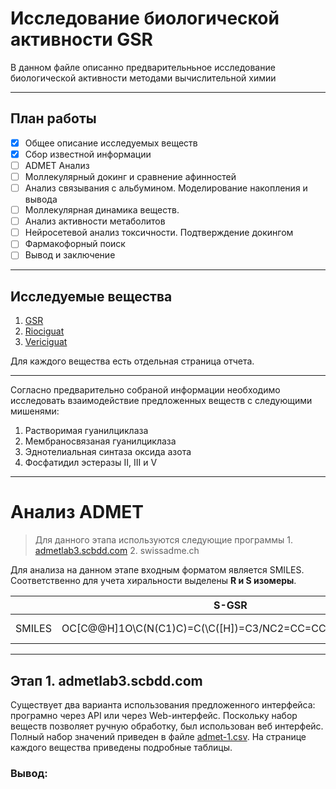 # Исследование биологической активности GSR

В данном файле описанно предварительньное исследование биологической активности методами вычислительной химии

---

## План работы

- [x] Общее описание исследуемых веществ
- [x] Сбор известной информации
- [ ] ADMET Анализ
- [ ] Моллекулярный докинг и сравнение афинностей
- [ ] Анализ связывания с альбумином. Моделирование накопления и вывода
- [ ] Моллекулярная динамика веществ.
- [ ] Анализ активности метаболитов
- [ ] Нейросетевой анализ токсичности. Подтверждение докингом
- [ ] Фармакофорный поиск
- [ ] Вывод и заключение

---

## Исследуемые вещества

1. [GSR](./compounds-res/GRS.md)
2. [Riociguat](./compounds-res/Riociguat.md)
3. [Vericiguat](./compounds-res/Vericiguat.md)

Для каждого вещества есть отдельная страница отчета.

---
Согласно предварительно собраной информации необходимо исследовать взаимодействие предложенных веществ с следующими мишенями:
1. Растворимая гуанилциклаза
2. Мембраносвязаная гуанилциклаза
3. Эднотелиальная синтаза оксида азота
4. Фосфатидил эстеразы II, III и V
---

# Анализ ADMET

 > Для данного этапа используются следующие программы
    1. [admetlab3.scbdd.com](https://admetlab3.scbdd.com/)
    2. swissadme.ch

Для анализа на данном этапе входным форматом является SMILES. Соответственно для учета хиральности выделены **R и S изомеры**.

|        |                          S-GSR                         |                         R-GSR                         |                          GSR                         |                      Riociguat                      |                          Vericiguat                          |
|--------|--------------------------------------------------------|-------------------------------------------------------|------------------------------------------------------|-----------------------------------------------------|--------------------------------------------------------------|
| SMILES | OC[C@@H]1O\C(N(C1)C)=C(\C([H])=C3/NC2=CC=CC=C2C3=O)C#N | OC[C@H]1O\C(N(C1)C)=C(\C([H])=C3/NC2=CC=CC=C2C3=O)C#N | OC[CH]1O\C(N(C1)C)=C(\C([H])=C3/NC2=CC=CC=C2C3=O)C#N | c14ncccc4c(-c(nc2N)nc(N)c2N(C)C(=O)OC)nn1Cc3ccccc3F | COC(=O)NC1=C(N=C(N=C1N)C2=NN(C3=C2C=C(C=N3)F)CC4=CC=CC=C4F)N |

---
## Этап 1. admetlab3.scbdd.com

Существует два варианта использования предложенного интерфейса: програмно через API или через Web-интерфейс. Поскольку набор веществ позволяет ручную обработку, был использован веб интерфейс. Полный набор значений приведен в файле [admet-1.csv](./admet-1.csv). На странице каждого вещества приведены подробные таблицы.

### Вывод:

> 
